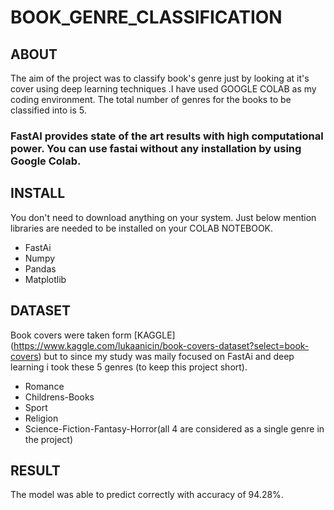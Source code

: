 # BOOK_GENRE_CLASSIFICATION
## ABOUT
The aim of the project was to classify book's genre just by looking at it's cover using deep learning techniques .I have used GOOGLE COLAB as my coding environment.
The total number of genres for the books to be classified into is 5. 
### FastAI provides state of the art results with high computational power. You can use fastai without any installation by using Google Colab. 


## INSTALL
  You don't need to download anything on your system. Just below mention libraries are needed to be installed on your COLAB NOTEBOOK.
- FastAi
- Numpy
- Pandas
- Matplotlib

## DATASET
Book covers were taken form [KAGGLE] (https://www.kaggle.com/lukaanicin/book-covers-dataset?select=book-covers) but to since my study was maily focused on FastAi and deep learning i took these 5 genres (to keep this project short).
- Romance
- Childrens-Books
- Sport
- Religion
- Science-Fiction-Fantasy-Horror(all 4 are considered as a single genre in the project)

## RESULT
  The model was able to predict correctly with accuracy of 94.28%.
  
  
